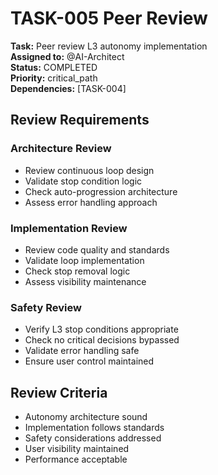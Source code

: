 # TASK-005 Peer Review

**Task:** Peer review L3 autonomy implementation  
**Assigned to:** @AI-Architect  
**Status:** COMPLETED  
**Priority:** critical_path  
**Dependencies:** [TASK-004]

## Review Requirements

### Architecture Review
- Review continuous loop design
- Validate stop condition logic
- Check auto-progression architecture
- Assess error handling approach

### Implementation Review
- Review code quality and standards
- Validate loop implementation
- Check stop removal logic
- Assess visibility maintenance

### Safety Review
- Verify L3 stop conditions appropriate
- Check no critical decisions bypassed
- Validate error handling safe
- Ensure user control maintained

## Review Criteria

- Autonomy architecture sound
- Implementation follows standards
- Safety considerations addressed
- User visibility maintained
- Performance acceptable